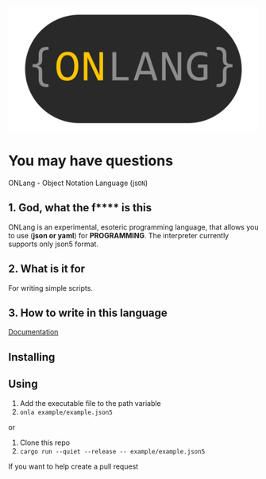![onlang logo](static/logos/OnLang-transparent.png)

# You may have questions

ONLang - Object Notation Language (js`ON`)

## 1. God, what the f\*\*\*\* is this

ONLang is an experimental, esoteric programming language, that allows you to use (**json or yaml**) for **PROGRAMMING**. The interpreter currently supports only json5 format.

## 2. What is it for

For writing simple scripts.

## 3. How to write in this language

[Documentation](doc/main.md)

## Installing

## Using

1. Add the executable file to the path variable
2. `onla example/example.json5`

or

1. Clone this repo
2. `cargo run --quiet --release -- example/example.json5`

If you want to help create a pull request
